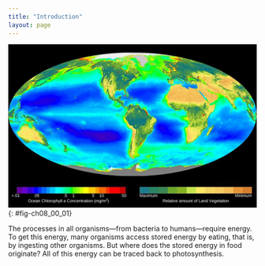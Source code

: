 ```yaml
---
title: "Introduction"
layout: page
---
```



<?cnx.eoc class="summary" title="Sections Summary"?>

<?cnx.eoc class="art-exercise" title="Art Connections"?>

<?cnx.eoc class="multiple-choice" title="Multiple Choice"?>

<?cnx.eoc class="free-response" title="Free Response"?>

 ![The image shows a map of the world, colored by the levels of chlorophyll a on land and in the ocean.](../resources/Figure_08_00_01.jpg "This world map shows Earth&#x2019;s distribution of photosynthesis as seen via chlorophyll a concentrations. On land, this is evident via terrestrial plants, and in oceanic zones, via phytoplankton. (credit: modification of work by SeaWiFS Project, NASA/Goddard Space Flight Center and ORBIMAGE)"){: #fig-ch08_00_01}

The processes in all organisms—from bacteria to humans—require energy. To get this energy, many organisms access stored energy by eating, that is, by ingesting other organisms. But where does the stored energy in food originate? All of this energy can be traced back to photosynthesis.

